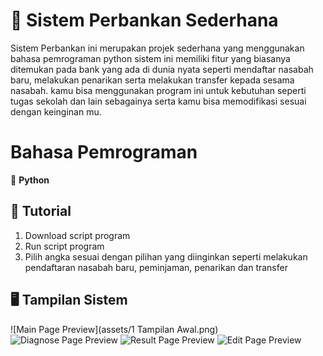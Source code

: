 # 🧠   Sistem Perbankan Sederhana  
Sistem Perbankan ini merupakan projek sederhana yang menggunakan bahasa pemrograman python sistem ini memiliki fitur yang biasanya ditemukan pada bank yang ada di dunia nyata seperti mendaftar nasabah baru, melakukan penarikan serta melakukan transfer kepada sesama nasabah. kamu bisa menggunakan program ini untuk kebutuhan seperti tugas sekolah dan lain sebagainya serta kamu bisa memodifikasi sesuai dengan keinginan mu.

# Bahasa Pemrograman 
🐍 **Python**    

## 🚀 Tutorial 

1. Download script program
2. Run script program
3. Pilih angka sesuai dengan pilihan yang diinginkan seperti melakukan pendaftaran nasabah baru, peminjaman, penarikan dan transfer  

## 🖥️ Tampilan Sistem  
![Main Page Preview](assets/1 Tampilan Awal.png)
![Diagnose Page Preview](assets/screenshot_diagnose_page.png)
![Result Page Preview](assets/screenshot_result_page.png)
![Edit Page Preview](assets/screenshot_edit_page.png)
